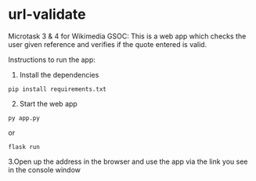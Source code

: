 # url-validate
Microtask 3 & 4 for Wikimedia GSOC:
This is a web app which checks the user given reference and verifies if the quote entered is valid. 

Instructions to run the app:
1. Install the dependencies
```
pip install requirements.txt
```
2. Start the web app 
```
py app.py
```
or 
```
flask run
```
3.Open up the address in the browser and use the app via the link you see in the console window
